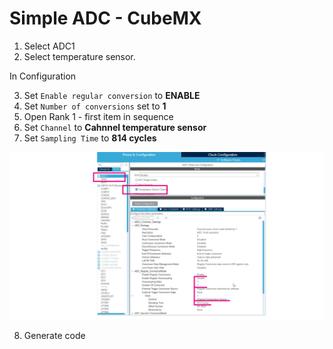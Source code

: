 # Simple ADC - CubeMX 

1. Select ADC1
2. Select temperature sensor. 

In Configuration

3. Set `Enable regular conversion` to **ENABLE**
4. Set `Number of conversions` set to **1**
5. Open Rank 1 - first item in sequence
6. Set `Channel` to **Cahnnel temperature sensor**
7. Set `Sampling Time` to **814 cycles**

![alt text](./img/config.svg)

8. Generate code
